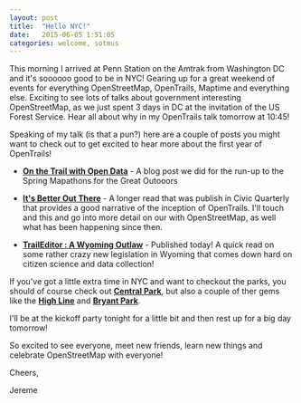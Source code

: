 ```yaml
---
layout: post
title:  "Hello NYC!"
date:   2015-06-05 1:51:05
categories: welcome, sotmus
---
```

This morning I arrived at Penn Station on the Amtrak from Washington DC and it's soooooo good to be in NYC! Gearing up for a great weekend of events for everything OpenStreetMap, OpenTrails, Maptime and everything else. Exciting to see lots of talks about government interesting OpenStreetMap, as we just spent 3 days in DC at the invitation of the US Forest Service. Hear all about why in my OpenTrails talk tomorrow at 10:45!

Speaking of my talk (is that a pun?) here are a couple of posts you might want to check out to get excited to hear more about the first year of OpenTrails!

* **[On the Trail with Open Data][bffs]** - A  blog post we did for the run-up to the Spring Mapathons for the Great Outooors

* **[It's Better Out There][civic]** - A longer read that was publish in Civic Quarterly that provides a good narrative of the inception of OpenTrails. I'll touch and this and go into more detail on our with OpenStreetMap, as well what has been happening since then.

* **[TrailEditor : A Wyoming Outlaw][wyoming]** - Published today! A quick read on some rather crazy new legislation in Wyoming that comes down hard on citizen science and data collection!

If you've got a little extra time in NYC and want to checkout the parks, you should of course check out **[Central Park][central-park]**, but also a couple of ther gems like the **[High Line][high-line]** and **[Bryant Park][bryant-park]**.

I'll be at the kickoff party tonight for a little bit and then rest up for a big day tomorrow!

So excited to see everyone, meet new friends, learn new things and celebrate OpenStreetMap with everyone!

Cheers,

Jereme

[bffs]: http://openstreetmap.us/2015/03/trails/
[civic]: https://civicquarterly.com/article/its-better-out-there/
[wyoming]:  https://medium.com/opentails-news/traileditor-a-wyoming-outlaw-3d8d49c093a6
[central-park]:  http://www.centralparknyc.org/
[high-line]:  http://www.thehighline.org/visit
[bryant-park]: http://www.bryantpark.org/
